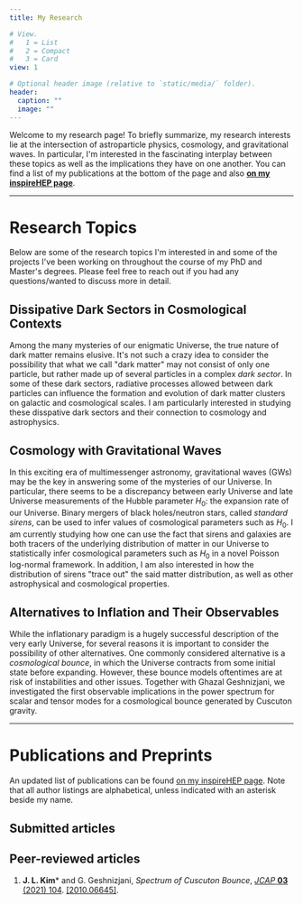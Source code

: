 ```yaml
---
title: My Research

# View.
#   1 = List
#   2 = Compact
#   3 = Card
view: 1

# Optional header image (relative to `static/media/` folder).
header:
  caption: ""
  image: ""
---
```


Welcome to my research page! To briefly summarize, my research interests lie at the intersection of astroparticle physics, cosmology, and gravitational waves. In particular, I'm interested in the fascinating interplay between these topics as well as the implications they have on one another. You can find a list of my publications at the bottom of the page and also [**on my inspireHEP page**](https://inspirehep.net/authors/1945407).

--- 

# Research Topics

Below are some of the research topics I'm interested in and some of the projects I've been working on throughout the course of my PhD and Master's degrees. Please feel free to reach out if you had any questions/wanted to discuss more in detail.

## Dissipative Dark Sectors in Cosmological Contexts

Among the many mysteries of our enigmatic Universe, the true nature of dark matter remains elusive. It's not such a crazy idea to consider the possibility that what we call  "dark matter" may not consist of only one particle, but rather made up of several particles in a complex *dark sector*. In some of these dark sectors, radiative processes allowed between dark particles can influence the formation and evolution of dark matter clusters on galactic and cosmological scales. I am particularly interested in studying these disspative dark sectors and their connection to cosmology and astrophysics.

## Cosmology with Gravitational Waves

In this exciting era of multimessenger astronomy, gravitational waves (GWs) may be the key in answering some of the mysteries of our Universe. In particular, there seems to be a discrepancy between early Universe and late Universe measurements of the Hubble parameter $H_0$: the expansion rate of our Universe. Binary mergers of black holes/neutron stars, called *standard sirens*, can be used to infer values of cosmological parameters such as $H_0$. I am currently studying how one can use the fact that sirens and galaxies are both tracers of the underlying distribution of matter in our Universe to statistically infer cosmological parameters such as $H_0$ in a novel Poisson log-normal framework. In addition, I am also interested in how the distribution of sirens "trace out" the said matter distribution, as well as other astrophysical and cosmological properties.

## Alternatives to Inflation and Their Observables

While the inflationary paradigm is a hugely successful description of the very early Universe, for several reasons it is important to consider the possibility of other alternatives. One commonly considered alternative is a *cosmological bounce*, in which the Universe contracts from some initial state before expanding. However, these bounce models oftentimes are at risk of instabilities and other issues. Together with Ghazal Geshnizjani, we investigated the first observable implications in the power spectrum for scalar and tensor modes for a cosmological bounce generated by Cuscuton gravity.

---

# Publications and Preprints

An updated list of publications can be found [on my inspireHEP page](https://inspirehep.net/authors/1945407). Note that all author listings are alphabetical, unless indicated with an asterisk beside my name.

## Submitted articles

## Peer-reviewed articles

1. **J. L. Kim**\* and G. Geshnizjani, *Spectrum of Cuscuton Bounce*, [*JCAP* **03** (2021) 104](https://iopscience.iop.org/article/10.1088/1475-7516/2021/03/104). [[2010.06645]](https://arxiv.org/abs/2010.06645).
